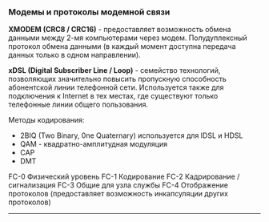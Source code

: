 ### Модемы и протоколы модемной связи

**XMODEM (CRC8 / CRC16)** - предоставляет возможность обмена данными между 2-мя компьютерами через модем. Полудуплексный протокол обмена данными (в каждый момент доступна передача данных только в одном направлении). 

**xDSL (Digital Subscriber Line / Loop)** - семейство технологий, позволяющих значительно повысить пропускную способность абонентской линии телефонной сети. Используется также для подключения к Internet в тех местах, где существуют только телефонные линии общего пользования. 

Методы кодирования:
- 2BIQ (Two Binary, 0ne Quaternary) используется для IDSL и HDSL
- QAM - квадратно-амплитудная модуляция 
- CAP
- DMT

FC-0 Физический уровень
FC-1 Кодирование
FC-2 Кадрирование / сигнализация 
FC-3 Общие для узла службы 
FC-4 Отображение протоколов (предоставляет возможность инкапсуляции других протоколов)

---

